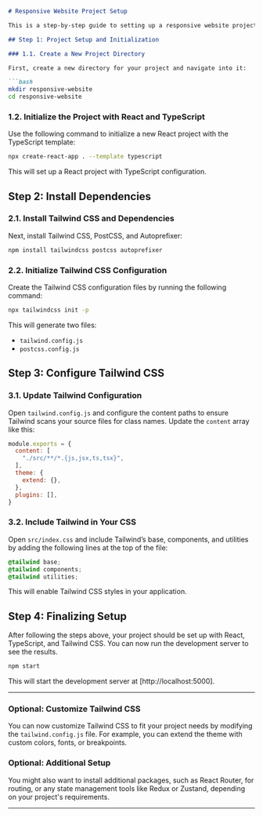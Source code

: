 

```markdown
# Responsive Website Project Setup

This is a step-by-step guide to setting up a responsive website project using React, TypeScript, and Tailwind CSS.

## Step 1: Project Setup and Initialization

### 1.1. Create a New Project Directory

First, create a new directory for your project and navigate into it:

```bash
mkdir responsive-website
cd responsive-website
```

### 1.2. Initialize the Project with React and TypeScript

Use the following command to initialize a new React project with the TypeScript template:

```bash
npx create-react-app . --template typescript
```

This will set up a React project with TypeScript configuration.

## Step 2: Install Dependencies

### 2.1. Install Tailwind CSS and Dependencies

Next, install Tailwind CSS, PostCSS, and Autoprefixer:

```bash
npm install tailwindcss postcss autoprefixer
```

### 2.2. Initialize Tailwind CSS Configuration

Create the Tailwind CSS configuration files by running the following command:

```bash
npx tailwindcss init -p
```

This will generate two files:

- `tailwind.config.js`
- `postcss.config.js`

## Step 3: Configure Tailwind CSS

### 3.1. Update Tailwind Configuration

Open `tailwind.config.js` and configure the content paths to ensure Tailwind scans your source files for class names. Update the `content` array like this:

```js
module.exports = {
  content: [
    "./src/**/*.{js,jsx,ts,tsx}",
  ],
  theme: {
    extend: {},
  },
  plugins: [],
}
```

### 3.2. Include Tailwind in Your CSS

Open `src/index.css` and include Tailwind’s base, components, and utilities by adding the following lines at the top of the file:

```css
@tailwind base;
@tailwind components;
@tailwind utilities;
```

This will enable Tailwind CSS styles in your application.

## Step 4: Finalizing Setup

After following the steps above, your project should be set up with React, TypeScript, and Tailwind CSS. You can now run the development server to see the results.

```bash
npm start
```

This will start the development server at [http://localhost:5000].

---

### Optional: Customize Tailwind CSS

You can now customize Tailwind CSS to fit your project needs by modifying the `tailwind.config.js` file. For example, you can extend the theme with custom colors, fonts, or breakpoints.

### Optional: Additional Setup

You might also want to install additional packages, such as React Router, for routing, or any state management tools like Redux or Zustand, depending on your project's requirements.

---
